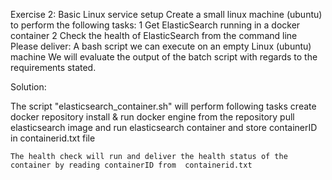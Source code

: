 Exercise 2: Basic Linux service setup
Create a small linux machine (ubuntu) to perform the following tasks:
1 Get ElasticSearch running in a docker container
2 Check the health of ElasticSearch from the command line
Please deliver:
 A bash script we can execute on an empty Linux (ubuntu) machine
We will evaluate the output of the batch script with regards to the requirements stated.


Solution:

The script "elasticsearch_container.sh" will perform following tasks
	create docker repository 
	install & run docker engine from the repository
	pull elasticsearch image and run elasticsearch container and store containerID in containerid.txt file

	The health check will run and deliver the health status of the container by reading containerID from  containerid.txt



